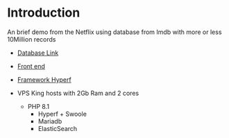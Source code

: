 # Introduction

An brief demo from the Netflix using database from Imdb with more or less 10Million records
- [Database Link](https://developer.imdb.com/non-commercial-datasets)
- [Front end](https://github.com/ricardovasconcelos/Vueflix)
- [Framework Hyperf ](https://hyperf.wiki/3.0/#/en/)

- VPS King hosts with 2Gb Ram and 2 cores
  - PHP 8.1
    - Hyperf + Swoole
    - Mariadb
    - ElasticSearch

